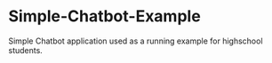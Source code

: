 # Simple-Chatbot-Example
Simple Chatbot application used as a running example for highschool students.
